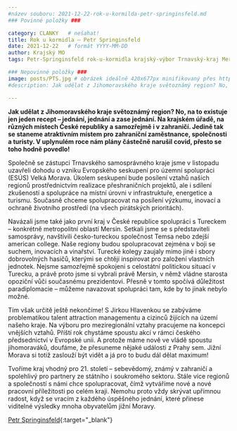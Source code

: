 ```yaml
---
#název souboru: 2021-12-22-rok-u-kormilda-petr-springinsfeld.md
### Povinné položky ###

category: CLANKY   # nešahat!
title: Rok u kormidla – Petr Springinsfeld
date: 2021-12-22   # formát YYYY-MM-DD
author: Krajský MO
tags: Petr-Springinsfeld rok-u-kormidla krajský-výbor Trnavský-kraj Mersin EU # kategorie odděleny mezerami, např. volby zemědělství životní-prostředí piráti (viz https://jihomoravsky.pirati.cz/tags/)

### Nepovinné položky ###
image: posts/PTS.jpg # obrázek ideálně 420x677px minifikovaný přes https://tinypng.com/
#description: Jak udělat z Jihomoravského kraje světoznámý region? No, na to existuje jen jeden recept – jednání, jednání a zase jednání. Na krajském úřadě, na různých místech České republiky a samozřejmě i v zahraničí. Jedině tak se staneme atraktivním místem pro zahraniční zaměstnance, společnosti a turisty. V uplynulém roce nám plány částečně narušil covid, přesto se toho hodně povedlo!  

---
```


**Jak udělat z Jihomoravského kraje světoznámý region? No, na to existuje jen jeden recept – jednání, jednání a zase jednání. Na krajském úřadě, na různých místech České republiky a samozřejmě i v zahraničí. Jedině tak se staneme atraktivním místem pro zahraniční zaměstnance, společnosti a turisty. V uplynulém roce nám plány částečně narušil covid, přesto se toho hodně povedlo!**

Společně se zástupci Trnavského samosprávného kraje jsme v listopadu uzavřeli dohodu o vzniku Evropského seskupení pro územní spolupráci (ESÚS) Velká Morava. Úkolem seskupení bude posílení vztahů našich regionů prostřednictvím realizace přeshraničních projektů, ale i sdílení zkušeností a spolupráce na místní úrovni v infrastruktuře, energetice a turismu. Současně chceme spolupracovat na posílení výzkumu, inovací a ochraně životního prostředí (na všech pirátských prioritách). 

Navázali jsme také jako první kraj v České republice spolupráci s Tureckem – konkrétně metropolitní oblastí Mersin. Setkali jsme se s představiteli samosprávy, navštívili česko-tureckou společnost Temsa nebo zdejší american college. Naše regiony budou spolupracovat zejména v boji se suchem, inovacích a vinařství. Turecké kolegy zaujaly mimo jiné i sbory dobrovolných hasičů, kterými se chtějí inspirovat pro založení vlastních jednotek. Nejsme samozřejmě spokojeni s celostátní politickou situací v Turecku, a právě proto jsme si vybrali právě Mersin, v němž vládne starosta opoziční vůči současnému prezidentovi. Přesně v tomto spočívá důležitost paradiplomacie – můžeme navazovat spolupráci tam, kde by to jinak nebylo možné. 
 
Tím však určitě ještě nekončíme! S Jirkou Hlavenkou se zabýváme problematikou talent attraction managementu a cizinců žijících na území našeho kraje. Na výboru pro meziregionální vztahy pracujeme na koncepci vnějších vztahů. Příští rok chystáme spoustu akcí v rámci českého předsednictví v Evropské unii. A protože máme nově ve vládě spoustu jihomoraváků, doufáme, že přesuneme nějaké události z Prahy sem. Jižní Morava si totiž zaslouží být vidět a já pro to budu dál dělat maximum! 
 
Tvoříme kraj vhodný pro 21. století – sebevědomý, známý v zahraničí a spolehlivý pro partnery ze státního i soukromého sektoru. Stále více regionů a společností s námi chce spolupracovat, čímž vytváříme nové a nové pracovní příležitosti po celém kraji. Nemohu proto vždy skrývat upřímnou radost, když se vracím z každého úspěšného jednání, které přinese viditelné výsledky mnoha obyvatelům jižní Moravy. 

 [Petr Springinsfeld](https://jihomoravsky.pirati.cz/lide/petr-springinsfeld/?ltclid=){:target="_blank"} 
